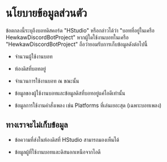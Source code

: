 # นโยบายข้อมูลส่วนตัว

ข้อตกลงนี้ระบุถึงบอทดิสคอร์ด "HStudio" หรือกล่าวได้ว่า "บอทที่อยู่ในเครือ HewkawDiscordBotProject" หากผู้ใดใช้งานบอทในเครือ "HewkawDiscordBotProject" ถือว่ายอมรับการเก็บข้อมูลดังต่อไปนี้

- จำนวนผู้ใช้งานบอท

- ห้องดิสที่บอทอยู่

- จำนวนการใช้งานบอท ณ ขณะนั้น

- ข้อมูลของผู้ใช้งานบอทและข้อมูลดิสที่บอทอยู่แค่ไอดีเท่านั้น

- ข้อมูลการใช้งานคำสั่งเพลง เช่น Platforms ที่เล่นเยอะสุด (เฉพาะบอทเพลง)

## ทางเราจะไม่เก็บข้อมูล

- ข้อความที่ส่งในห้องดิสที่ HStudio สามารถมองเห็นได้

- ข้อมูลผู้ที่ใช้งานบอทและดิสนอกเหนือจากไอดี
